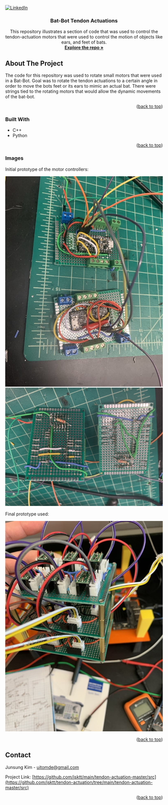 <!-- Improved compatibility of back to top link: See: https://github.com/othneildrew/Best-README-Template/pull/73 -->
<a name="readme-top"></a>
<!--
*** Thanks for checking out the Best-README-Template. If you have a suggestion
*** that would make this better, please fork the repo and create a pull request
*** or simply open an issue with the tag "enhancement".
*** Don't forget to give the project a star!
*** Thanks again! Now go create something AMAZING! :D
-->



<!-- PROJECT SHIELDS -->
<!--
*** I'm using markdown "reference style" links for readability.
*** Reference links are enclosed in brackets [ ] instead of parentheses ( ).
*** See the bottom of this document for the declaration of the reference variables
*** for contributors-url, forks-url, etc. This is an optional, concise syntax you may use.
*** https://www.markdownguide.org/basic-syntax/#reference-style-links
-->

[![LinkedIn][linkedin-shield]][linkedin-url]



<!-- PROJECT LOGO -->

<h3 align="center">Bat-Bot Tendon Actuations</h3>

  <p align="center">
    This repository illustrates a section of code that was used to control the tendon-actuation motors that were used to control the motion of objects like ears, and feet of bats. 
    <br />
    <a href="https://github.com/jsktt/tendon-actuation"><strong>Explore the repo »</strong></a>
    <br />
  </p>
</div>



<!-- ABOUT THE PROJECT -->
## About The Project

The code for this repository was used to rotate small motors that were used in a Bat-Bot. Goal was to rotate the tendon actuations to a certain angle in order to move the bots feet or its ears to mimic an actual bat. There were strings tied to the rotating motors that would allow the dynamic movements of the bat-bot.  

<p align="right">(<a href="#readme-top">back to top</a>)</p>



### Built With

* C++
* Python


<p align="right">(<a href="#readme-top">back to top</a>)</p>

### Images

Initial prototype of the motor controllers: 


![alt text][front-pid]
![alt text][back-pid]

Final prototype used:


![alt text][final-pid]


<p align="right">(<a href="#readme-top">back to top</a>)</p>

<!-- CONTACT -->
## Contact

Junsung Kim - uitomde@gmail.com

Project Link: [https://github.com/jsktt/main/tendon-actuation-master/src](https://github.com/jsktt/tendon-actuation/tree/main/tendon-actuation-master/src)

<p align="right">(<a href="#readme-top">back to top</a>)</p>


<!-- MARKDOWN LINKS & IMAGES -->
<!-- https://www.markdownguide.org/basic-syntax/#reference-style-links -->
[contributors-shield]: https://img.shields.io/github/contributors/github_username/repo_name.svg?style=for-the-badge
[contributors-url]: https://github.com/github_username/repo_name/graphs/contributors
[license-shield]: https://img.shields.io/github/license/github_username/repo_name.svg?style=for-the-badge
[license-url]: https://github.com/github_username/repo_name/blob/master/LICENSE.txt
[linkedin-shield]: https://img.shields.io/badge/-LinkedIn-black.svg?style=for-the-badge&logo=linkedin&colorB=555
[linkedin-url]: https://linkedin.com/in/junsung-kim99
[product-screenshot]: images/screenshot.png
[Next.js]: https://img.shields.io/badge/next.js-000000?style=for-the-badge&logo=nextdotjs&logoColor=white
[Next-url]: https://nextjs.org/
[React.js]: https://img.shields.io/badge/React-20232A?style=for-the-badge&logo=react&logoColor=61DAFB
[React-url]: https://reactjs.org/
[Vue.js]: https://img.shields.io/badge/Vue.js-35495E?style=for-the-badge&logo=vuedotjs&logoColor=4FC08D
[Vue-url]: https://vuejs.org/
[Angular.io]: https://img.shields.io/badge/Angular-DD0031?style=for-the-badge&logo=angular&logoColor=white
[Angular-url]: https://angular.io/
[Svelte.dev]: https://img.shields.io/badge/Svelte-4A4A55?style=for-the-badge&logo=svelte&logoColor=FF3E00
[Svelte-url]: https://svelte.dev/
[Laravel.com]: https://img.shields.io/badge/Laravel-FF2D20?style=for-the-badge&logo=laravel&logoColor=white
[Laravel-url]: https://laravel.com
[Bootstrap.com]: https://img.shields.io/badge/Bootstrap-563D7C?style=for-the-badge&logo=bootstrap&logoColor=white
[Bootstrap-url]: https://getbootstrap.com
[JQuery.com]: https://img.shields.io/badge/jQuery-0769AD?style=for-the-badge&logo=jquery&logoColor=white
[JQuery-url]: https://jquery.com 
[back-pid]: https://github.com/jsktt/tendon-actuation/blob/main/initial_prototype_back.jpeg
[front-pid]: https://github.com/jsktt/tendon-actuation/blob/main/initial_prototype_front.jpeg
[final-pid]: https://github.com/jsktt/tendon-actuation/blob/main/final_prototype_pid_motors.jpeg
